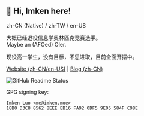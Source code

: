 ## 👋 Hi, Imken here!

zh-CN (Native) / zh-TW / en-US

大概已经退役信息学奥林匹克竞赛选手。\
Maybe an (AFOed) OIer.

现役高一学生，没有目标，不思进取，目前全面开摆中。

[Website (zh-CN/en-US)](https://imken.moe/) | [Blog (zh-CN)](https://blog.imken.moe/)

![GitHub Readme Status](https://github-readme-stats.vercel.app/api?show_icons=true&username=immccn123&theme=light)

GPG signing key:

```
Imken Luo <me@imken.moe>
18B0 D3C8 8562 8EEE EB16 FA92 0DF5 9E05 584F C98E
```
